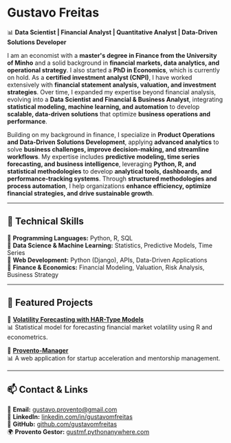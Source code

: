 # Gustavo Freitas

📊 **Data Scientist | Financial Analyst | Quantitative Analyst | Data-Driven Solutions Developer**  

I am an economist with a **master's degree in Finance from the University of Minho** and a solid background in **financial markets, data analytics, and operational strategy**. I also started a **PhD in Economics**, which is currently on hold. As a **certified investment analyst (CNPI)**, I have worked extensively with **financial statement analysis, valuation, and investment strategies**. Over time, I expanded my expertise beyond financial analysis, evolving into a **Data Scientist and Financial & Business Analyst**, integrating **statistical modeling, machine learning, and automation** to develop **scalable, data-driven solutions** that optimize **business operations and performance**.  

Building on my background in finance, I specialize in **Product Operations and Data-Driven Solutions Development**, applying **advanced analytics** to solve **business challenges, improve decision-making, and streamline workflows**. My expertise includes **predictive modeling, time series forecasting, and business intelligence**, leveraging **Python, R, and statistical methodologies** to develop **analytical tools, dashboards, and performance-tracking systems**. Through **structured methodologies and process automation**, I help organizations **enhance efficiency, optimize financial strategies, and drive sustainable growth**.

---

## 🔧 Technical Skills

📌 **Programming Languages:** Python, R, SQL <br>
📌 **Data Science & Machine Learning:** Statistics, Predictive Models, Time Series <br>
📌 **Web Development:** Python (Django), APIs, Data-Driven Applications <br>
📌 **Finance & Economics:** Financial Modeling, Valuation, Risk Analysis, Business Strategy <br>


---

## 🚀 Featured Projects

🔹 **[Volatility Forecasting with HAR-Type Models](https://github.com/gustavo-m-freitas/MSc-Thesis-R)**  
📊 Statistical model for forecasting financial market volatility using R and econometrics.

🔹 **[Provento-Manager](https://github.com/gustavo-m-freitas/Provento-Manager)**  
📊 A web application for startup acceleration and mentorship management.  

---

## 📫 Contact & Links

📩 **Email:** gustavo.provento@gmail.com  
💼 **LinkedIn:** [linkedin.com/in/gustavomfreitas](https://www.linkedin.com/in/gustavo-m-freitas)  
📂 **GitHub:** [github.com/gustavomfreitas](https://github.com/gustavo-m-freitas)  
🌍 **Provento Gestor:** [gustmf.pythonanywhere.com](https://gustmf.pythonanywhere.com)

